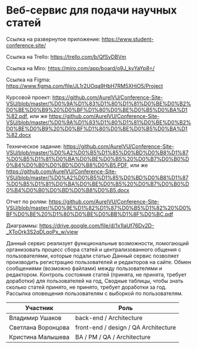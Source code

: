 # Веб-сервис для подачи научных статей

Ссылка на развернутое приложение: https://www.student-conference.site/

Ссылка на Trello: https://trello.com/b/QfSvDBVm

Ссылка на Miro: https://miro.com/app/board/o9J_kvYaYp8=/

Ссылка на Figma: https://www.figma.com/file/JL1r2UOqa9HbH7RM5XHiO5/Project

Курсовой проект: https://github.com/AurelVU/Conference-Site-VSU/blob/master/%D0%9A%D1%83%D1%80%D1%81%D0%BE%D0%B2%D0%BE%D0%B9%20%D0%BF%D1%80%D0%BE%D0%B5%D0%BA%D1%82.pdf, или же https://github.com/AurelVU/Conference-Site-VSU/blob/master/%D0%9A%D1%83%D1%80%D1%81%D0%BE%D0%B2%D0%BE%D0%B9%20%D0%BF%D1%80%D0%BE%D0%B5%D0%BA%D1%82.docx

Техническое задание: https://github.com/AurelVU/Conference-Site-VSU/blob/master/%D0%A2%D0%B5%D1%85%D0%BD%D0%B8%D1%87%D0%B5%D1%81%D0%BA%D0%BE%D0%B5%20%D0%B7%D0%B0%D0%B4%D0%B0%D0%BD%D0%B8%D0%B5.PDF, или же https://github.com/AurelVU/Conference-Site-VSU/blob/master/%D0%A2%D0%B5%D1%85%D0%BD%D0%B8%D1%87%D0%B5%D1%81%D0%BA%D0%BE%D0%B5%20%D0%B7%D0%B0%D0%B4%D0%B0%D0%BD%D0%B8%D0%B5.docx

Отчет по ролям: https://github.com/AurelVU/Conference-Site-VSU/blob/master/%D0%9E%D1%82%D1%87%D0%B5%D1%82%20%D0%BF%D0%BE%20%D1%80%D0%BE%D0%BB%D1%8F%D0%BC.pdf

Диаграммы: https://drive.google.com/file/d/1x1laUf76Dv2D-_XToOrk3S2qDLqoPx_w/view

Данный сервис реализует функциональные возможности, помогающий организовать процесс сбора статей и централизованного общения с пользователями, которые подали статью
Данный сервис позволяет производить регистрацию пользователей и редакторов на сайте.
Обмен сообщениями (возможно файлами) между пользователями и редактором. 
Контроль состояния статей (принята, не принята, требует доработки) для пользователей на год, 
Сводные таблицы, чтобы знать сколько статей принято, не принято, требует доработки за год. 
Рассылка оповещения пользователям с выборкой по пользователям.

| Участник | Роль |
|---------|-------------|
| Владимир Ушаков |	back-end / Architecture |
| Светлана Воронцова | front-end / design / QA Architecture |
| Кристина Малышева | BA / PM / QA / Architecture |
